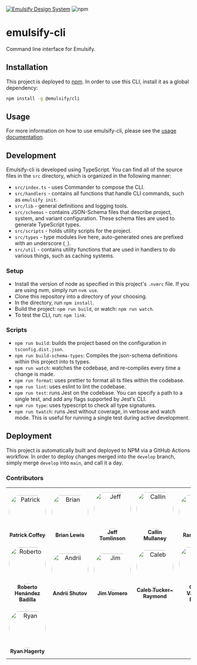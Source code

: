 [![Emulsify Design System](https://user-images.githubusercontent.com/409903/170579210-327abcdd-2c98-4922-87bb-36446a4cc013.svg)](https://www.emulsify.info/)
![npm](https://img.shields.io/npm/dm/@emulsify/cli?style=flat-square)
# emulsify-cli

Command line interface for Emulsify.

## Installation

This project is deployed to [npm](https://www.npmjs.com/package/@emulsify/cli). In order to use this CLI, install it as a global dependency:

```bash
npm install -g @emulsify/cli
```

## Usage

For more information on how to use emulsify-cli, please see the [usage documentation](https://www.emulsify.info/docs/supporting-projects/emulsify-cli/emulsify-cli-usage).

## Development

Emulsify-cli is developed using TypeScript. You can find all of the source files in the `src` directory, which is organized in the following manner:

- `src/index.ts` - uses Commander to compose the CLI.
- `src/handlers` - contains all functions that handle CLI commands, such as `emulsify init`.
- `src/lib` - general definitions and logging tools.
- `src/schemas` - contains JSON-Schema files that describe project, system, and variant configuration. These schema files are used to generate TypeScript types.
- `src/scripts` - holds utility scripts for the project.
- `src/types` - type modules live here, auto-generated ones are prefixed with an underscore (`_`).
- `src/util` - contains utility functions that are used in handlers to do various things, such as caching systems.

### Setup

- Install the version of node as specified in this project's `.nvmrc` file. If you are using nvm, simply run `nvm use`.
- Clone this repository into a directory of your choosing.
- In the directory, run `npm install`.
- Build the project: `npm run build`, or watch: `npm run watch`.
- To test the CLI, run: `npm link`.

### Scripts

- `npm run build`: builds the project based on the configuration in `tsconfig.dist.json`.
- `npm run build-schema-types`: Compiles the json-schema definitions within this project into ts types.
- `npm run watch`: watches the codebase, and re-compiles every time a change is made.
- `npm run format`: uses prettier to format all ts files within the codebase.
- `npm run lint`: uses eslint to lint the codebase.
- `npm run test`: runs Jest on the codebase. You can specify a path to a single test, and add any flags supported by Jest's CLI.
- `npm run type`: uses typescript to check all type signatures.
- `npm run twatch`: runs Jest without coverage, in verbose and watch mode. This is useful for running a single test during active development.

## Deployment

This project is automatically built and deployed to NPM via a GitHub Actions workflow. In order to deploy changes merged into the `develop` branch, simply merge `develop` into `main`, and call it a day.

### Contributors

<table>
<tr>
    <td align="center" style="word-wrap: break-word; width: 150.0; height: 150.0">
        <a href=https://github.com/patrickocoffeyo>
            <img src=https://avatars.githubusercontent.com/u/1107871?v=4 width="100;"  style="border-radius:50%;align-items:center;justify-content:center;overflow:hidden;padding-top:10px" alt=Patrick Coffey/>
            <br />
            <sub style="font-size:14px"><b>Patrick Coffey</b></sub>
        </a>
    </td>
    <td align="center" style="word-wrap: break-word; width: 150.0; height: 150.0">
        <a href=https://github.com/ModulesUnraveled>
            <img src=https://avatars.githubusercontent.com/u/1663810?v=4 width="100;"  style="border-radius:50%;align-items:center;justify-content:center;overflow:hidden;padding-top:10px" alt=Brian Lewis/>
            <br />
            <sub style="font-size:14px"><b>Brian Lewis</b></sub>
        </a>
    </td>
    <td align="center" style="word-wrap: break-word; width: 150.0; height: 150.0">
        <a href=https://github.com/JeffTomlinson>
            <img src=https://avatars.githubusercontent.com/u/2602202?v=4 width="100;"  style="border-radius:50%;align-items:center;justify-content:center;overflow:hidden;padding-top:10px" alt=Jeff Tomlinson/>
            <br />
            <sub style="font-size:14px"><b>Jeff Tomlinson</b></sub>
        </a>
    </td>
    <td align="center" style="word-wrap: break-word; width: 150.0; height: 150.0">
        <a href=https://github.com/callinmullaney>
            <img src=https://avatars.githubusercontent.com/u/369018?v=4 width="100;"  style="border-radius:50%;align-items:center;justify-content:center;overflow:hidden;padding-top:10px" alt=Callin Mullaney/>
            <br />
            <sub style="font-size:14px"><b>Callin Mullaney</b></sub>
        </a>
    </td>
    <td align="center" style="word-wrap: break-word; width: 150.0; height: 150.0">
        <a href=https://github.com/amazingrando>
            <img src=https://avatars.githubusercontent.com/u/409903?v=4 width="100;"  style="border-radius:50%;align-items:center;justify-content:center;overflow:hidden;padding-top:10px" alt=Randy Oest/>
            <br />
            <sub style="font-size:14px"><b>Randy Oest</b></sub>
        </a>
    </td>
    <td align="center" style="word-wrap: break-word; width: 150.0; height: 150.0">
        <a href=https://github.com/mikeethedude>
            <img src=https://avatars.githubusercontent.com/u/15275301?v=4 width="100;"  style="border-radius:50%;align-items:center;justify-content:center;overflow:hidden;padding-top:10px" alt=mikeethedude/>
            <br />
            <sub style="font-size:14px"><b>mikeethedude</b></sub>
        </a>
    </td>
</tr>
<tr>
    <td align="center" style="word-wrap: break-word; width: 150.0; height: 150.0">
        <a href=https://github.com/robherba>
            <img src=https://avatars.githubusercontent.com/u/9342274?v=4 width="100;"  style="border-radius:50%;align-items:center;justify-content:center;overflow:hidden;padding-top:10px" alt=Roberto Henández Badilla/>
            <br />
            <sub style="font-size:14px"><b>Roberto Henández Badilla</b></sub>
        </a>
    </td>
    <td align="center" style="word-wrap: break-word; width: 150.0; height: 150.0">
        <a href=https://github.com/fertant>
            <img src=https://avatars.githubusercontent.com/u/3853492?v=4 width="100;"  style="border-radius:50%;align-items:center;justify-content:center;overflow:hidden;padding-top:10px" alt=Andrii Shutov/>
            <br />
            <sub style="font-size:14px"><b>Andrii Shutov</b></sub>
        </a>
    </td>
    <td align="center" style="word-wrap: break-word; width: 150.0; height: 150.0">
        <a href=https://github.com/nJim>
            <img src=https://avatars.githubusercontent.com/u/9594124?v=4 width="100;"  style="border-radius:50%;align-items:center;justify-content:center;overflow:hidden;padding-top:10px" alt=Jim Vomero/>
            <br />
            <sub style="font-size:14px"><b>Jim Vomero</b></sub>
        </a>
    </td>
    <td align="center" style="word-wrap: break-word; width: 150.0; height: 150.0">
        <a href=https://github.com/calebtr-metro>
            <img src=https://avatars.githubusercontent.com/u/43386533?v=4 width="100;"  style="border-radius:50%;align-items:center;justify-content:center;overflow:hidden;padding-top:10px" alt=Caleb Tucker-Raymond/>
            <br />
            <sub style="font-size:14px"><b>Caleb Tucker-Raymond</b></sub>
        </a>
    </td>
    <td align="center" style="word-wrap: break-word; width: 150.0; height: 150.0">
        <a href=https://github.com/karldivad>
            <img src=https://avatars.githubusercontent.com/u/13474855?v=4 width="100;"  style="border-radius:50%;align-items:center;justify-content:center;overflow:hidden;padding-top:10px" alt=Carlos Valencia Rivero/>
            <br />
            <sub style="font-size:14px"><b>Carlos Valencia Rivero</b></sub>
        </a>
    </td>
    <td align="center" style="word-wrap: break-word; width: 150.0; height: 150.0">
        <a href=https://github.com/iryston>
            <img src=https://avatars.githubusercontent.com/u/1258460?v=4 width="100;"  style="border-radius:50%;align-items:center;justify-content:center;overflow:hidden;padding-top:10px" alt=Igor R. Plity/>
            <br />
            <sub style="font-size:14px"><b>Igor R. Plity</b></sub>
        </a>
    </td>
</tr>
<tr>
    <td align="center" style="word-wrap: break-word; width: 150.0; height: 150.0">
        <a href=https://github.com/ryanhagerty>
            <img src=https://avatars.githubusercontent.com/u/8405274?v=4 width="100;"  style="border-radius:50%;align-items:center;justify-content:center;overflow:hidden;padding-top:10px" alt=Ryan Hagerty/>
            <br />
            <sub style="font-size:14px"><b>Ryan Hagerty</b></sub>
        </a>
    </td>
</tr>
</table>
